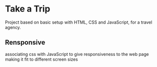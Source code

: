 # Take a Trip
Project based on basic setup with HTML, CSS and JavaScript, for a travel agency.


## Rensponsive
associating css with JavaScript to give responsiveness to the web page making it fit to different screen sizes




